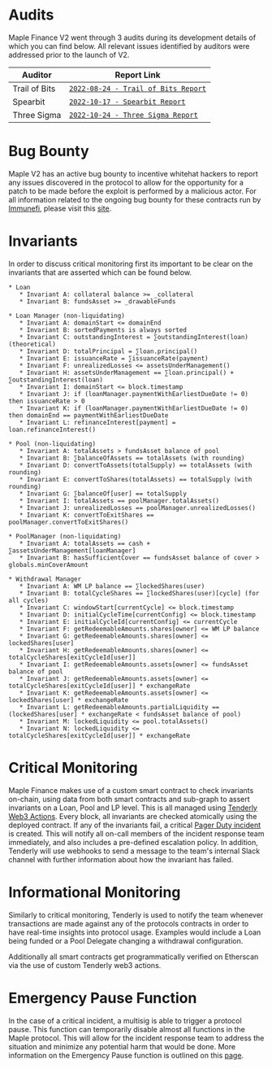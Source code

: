 # Audits

Maple Finance V2 went through 3 audits during its development details of which you can find below. All relevant issues identified by auditors were addressed prior to the launch of V2.

| Auditor | Report Link |
|---|---|
| Trail of Bits | [`2022-08-24 - Trail of Bits Report`](https://docs.google.com/viewer?url=https://github.com/maple-labs/maple-v2-audits/files/10246688/Maple.Finance.v2.-.Final.Report.-.Fixed.-.2022.pdf) |
| Spearbit | [`2022-10-17 - Spearbit Report`](https://docs.google.com/viewer?url=https://github.com/maple-labs/maple-v2-audits/files/10223545/Maple.Finance.v2.-.Spearbit.pdf) |
| Three Sigma | [`2022-10-24 - Three Sigma Report`](https://docs.google.com/viewer?url=https://github.com/maple-labs/maple-v2-audits/files/10223541/three-sigma_maple-finance_code-audit_v1.1.1.pdf) |

# Bug Bounty

Maple V2 has an active bug bounty to incentive whitehat hackers to report any issues discovered in the protocol to allow for the opportunity for a patch to be made before the exploit is performed by a malicious actor. For all information related to the ongoing bug bounty for these contracts run by [Immunefi](https://immunefi.com/), please visit this [site](https://immunefi.com/bounty/maple/).

# Invariants

In order to discuss critical monitoring first its important to be clear on the invariants that are asserted which can be found below.

```
* Loan
   * Invariant A: collateral balance >= _collateral
   * Invariant B: fundsAsset >= _drawableFunds

* Loan Manager (non-liquidating)
   * Invariant A: domainStart <= domainEnd
   * Invariant B: sortedPayments is always sorted
   * Invariant C: outstandingInterest = ∑outstandingInterest(loan) (theoretical)
   * Invariant D: totalPrincipal = ∑loan.principal()
   * Invariant E: issuanceRate = ∑issuanceRate(payment)
   * Invariant F: unrealizedLosses <= assetsUnderManagement()
   * Invariant H: assetsUnderManagement == ∑loan.principal() + ∑outstandingInterest(loan)
   * Invariant I: domainStart <= block.timestamp
   * Invariant J: if (loanManager.paymentWithEarliestDueDate != 0) then issuanceRate > 0
   * Invariant K: if (loanManager.paymentWithEarliestDueDate != 0) then domainEnd == paymentWithEarliestDueDate
   * Invariant L: refinanceInterest[payment] = loan.refinanceInterest()

* Pool (non-liquidating)
   * Invariant A: totalAssets > fundsAsset balance of pool
   * Invariant B: ∑balanceOfAssets == totalAssets (with rounding)
   * Invariant D: convertToAssets(totalSupply) == totalAssets (with rounding)
   * Invariant E: convertToShares(totalAssets) == totalSupply (with rounding)
   * Invariant G: ∑balanceOf[user] == totalSupply
   * Invariant I: totalAssets == poolManager.totalAssets()
   * Invariant J: unrealizedLosses == poolManager.unrealizedLosses()
   * Invariant K: convertToExitShares == poolManager.convertToExitShares()

* PoolManager (non-liquidating)
   * Invariant A: totalAssets == cash + ∑assetsUnderManagement[loanManager]
   * Invariant B: hasSufficientCover == fundsAsset balance of cover > globals.minCoverAmount

* Withdrawal Manager
   * Invariant A: WM LP balance == ∑lockedShares(user)
   * Invariant B: totalCycleShares == ∑lockedShares(user)[cycle] (for all cycles)
   * Invariant C: windowStart[currentCycle] <= block.timestamp
   * Invariant D: initialCycleTime[currentConfig] <= block.timestamp
   * Invariant E: initialCycleId[currentConfig] <= currentCycle
   * Invariant F: getRedeemableAmounts.shares[owner] <= WM LP balance
   * Invariant G: getRedeemableAmounts.shares[owner] <= lockedShares[user]
   * Invariant H: getRedeemableAmounts.shares[owner] <= totalCycleShares[exitCycleId[user]]
   * Invariant I: getRedeemableAmounts.assets[owner] <= fundsAsset balance of pool
   * Invariant J: getRedeemableAmounts.assets[owner] <= totalCycleShares[exitCycleId[user]] * exchangeRate
   * Invariant K: getRedeemableAmounts.assets[owner] <= lockedShares[user] * exchangeRate
   * Invariant L: getRedeemableAmounts.partialLiquidity == (lockedShares[user] * exchangeRate < fundsAsset balance of pool)
   * Invariant M: lockedLiquidity <= pool.totalAssets()
   * Invariant N: lockedLiquidity <= totalCycleShares[exitCycleId[user]] * exchangeRate
```

# Critical Monitoring

Maple Finance makes use of a custom smart contract to check invariants on-chain, using data from both smart contracts and sub-graph to assert invariants on a Loan, Pool and LP level. This is all managed using [Tenderly Web3 Actions](https://docs.tenderly.co/web3-actions/intro-to-web3-actions). Every block, all invariants are checked atomically using the deployed contract. If any of the invariants fail, a critical [Pager Duty incident](https://support.pagerduty.com/docs/incidents) is created. This will notify all on-call members of the incident response team immediately, and also includes a pre-defined escalation policy. In addition, Tenderly will use webhooks to send a message to the team's internal Slack channel with further information about how the invariant has failed.

# Informational Monitoring

Similarly to critical monitoring, Tenderly is used to notify the team whenever transactions are made against any of the protocols contracts in order to have real-time insights into protocol usage. Examples would include a Loan being funded or a Pool Delegate changing a withdrawal configuration.

Additionally all smart contracts get programmatically verified on Etherscan via the use of custom Tenderly web3 actions.

# Emergency Pause Function

In the case of a critical incident, a multisig is able to trigger a protocol pause. This function can temporarily disable almost all functions in the Maple protocol. This will allow for the incident response team to address the situation and minimize any potential harm that would be done. More information on the Emergency Pause function is outlined on this [page](../security/emergency-protocol-pause-function.md).
